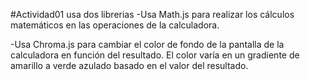 #Actividad01
usa dos librerias 
-Usa Math.js para realizar los cálculos matemáticos en las operaciones de la calculadora.

-Usa Chroma.js para cambiar el color de fondo de la pantalla de la calculadora en función del resultado.
 El color varía en un gradiente de amarillo a verde azulado basado en el valor del resultado.